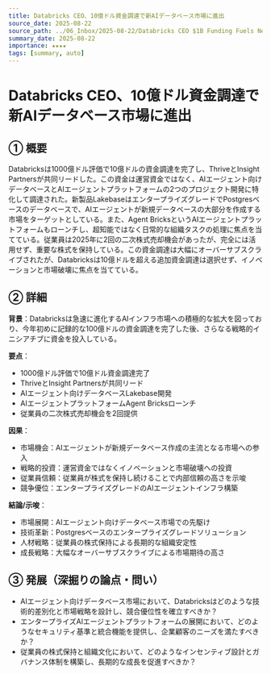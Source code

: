 ```yaml
---
title: Databricks CEO、10億ドル資金調達で新AIデータベース市場に進出
source_date: 2025-08-22
source_path: ../06_Inbox/2025-08-22/Databricks CEO $1B Funding Fuels New AI Database Market Push.md
summary_date: 2025-08-22
importance: ★★★★
tags: [summary, auto]
---
```


# Databricks CEO、10億ドル資金調達で新AIデータベース市場に進出

## ① 概要

Databricksは1000億ドル評価で10億ドルの資金調達を完了し、ThriveとInsight Partnersが共同リードした。この資金は運営資金ではなく、AIエージェント向けデータベースとAIエージェントプラットフォームの2つのプロジェクト開発に特化して調達された。新製品LakebaseはエンタープライズグレードでPostgresベースのデータベースで、AIエージェントが新規データベースの大部分を作成する市場をターゲットとしている。また、Agent BricksというAIエージェントプラットフォームもローンチし、超知能ではなく日常的な組織タスクの処理に焦点を当てている。従業員は2025年に2回の二次株式売却機会があったが、完全には活用せず、重要な株式を保持している。この資金調達は大幅にオーバーサブスクライブされたが、Databricksは10億ドルを超える追加資金調達は選択せず、イノベーションと市場破壊に焦点を当てている。

## ② 詳細

**背景**：Databricksは急速に進化するAIインフラ市場への積極的な拡大を図っており、今年初めに記録的な100億ドルの資金調達を完了した後、さらなる戦略的イニシアチブに資金を投入している。

**要点**：
- 1000億ドル評価で10億ドル資金調達完了
- ThriveとInsight Partnersが共同リード
- AIエージェント向けデータベースLakebase開発
- AIエージェントプラットフォームAgent Bricksローンチ
- 従業員の二次株式売却機会を2回提供

**因果**：
- 市場機会：AIエージェントが新規データベース作成の主流となる市場への参入
- 戦略的投資：運営資金ではなくイノベーションと市場破壊への投資
- 従業員信頼：従業員が株式を保持し続けることで内部信頼の高さを示唆
- 競争優位：エンタープライズグレードのAIエージェントインフラ構築

**結論/示唆**：
- 市場展開：AIエージェント向けデータベース市場での先駆け
- 技術革新：Postgresベースのエンタープライズグレードソリューション
- 人材戦略：従業員の株式保持による長期的な組織安定性
- 成長戦略：大幅なオーバーサブスクライブによる市場期待の高さ

## ③ 発展（深掘りの論点・問い）

- AIエージェント向けデータベース市場において、Databricksはどのような技術的差別化と市場戦略を設計し、競合優位性を確立すべきか？
- エンタープライズAIエージェントプラットフォームの展開において、どのようなセキュリティ基準と統合機能を提供し、企業顧客のニーズを満たすべきか？
- 従業員の株式保持と組織文化において、どのようなインセンティブ設計とガバナンス体制を構築し、長期的な成長を促進すべきか？
